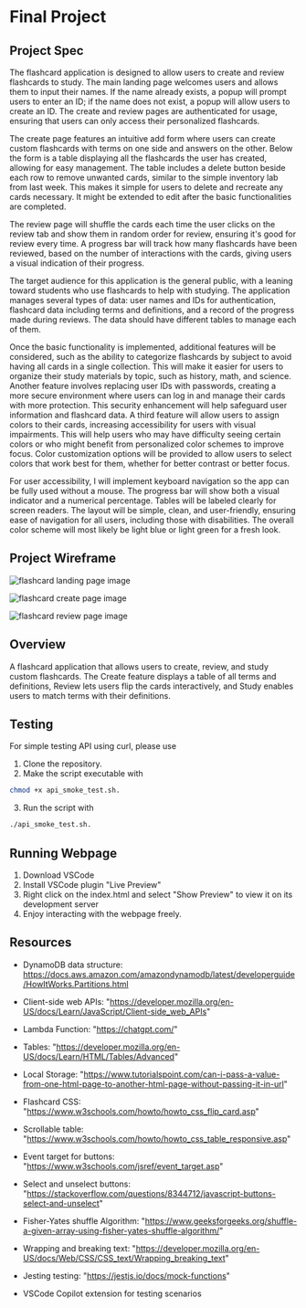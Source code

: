 # Final Project

## Project Spec

The flashcard application is designed to allow users to create and review flashcards to study. The main landing page welcomes users and allows them to input their names. If the name already exists, a popup will prompt users to enter an ID; if the name does not exist, a popup will allow users to create an ID. The create and review pages are authenticated for usage, ensuring that users can only access their personalized flashcards.

The create page features an intuitive add form where users can create custom flashcards with terms on one side and answers on the other. Below the form is a table displaying all the flashcards the user has created, allowing for easy management. The table includes a delete button beside each row to remove unwanted cards, similar to the simple inventory lab from last week. This makes it simple for users to delete and recreate any cards necessary. It might be extended to edit after the basic functionalities are completed.

The review page will shuffle the cards each time the user clicks on the review tab and show them in random order for review, ensuring it's good for review every time. A progress bar will track how many flashcards have been reviewed, based on the number of interactions with the cards, giving users a visual indication of their progress.

The target audience for this application is the general public, with a leaning toward students who use flashcards to help with studying. The application manages several types of data: user names and IDs for authentication, flashcard data including terms and definitions, and a record of the progress made during reviews. The data should have different tables to manage each of them.

Once the basic functionality is implemented, additional features will be considered, such as the ability to categorize flashcards by subject to avoid having all cards in a single collection. This will make it easier for users to organize their study materials by topic, such as history, math, and science. Another feature involves replacing user IDs with passwords, creating a more secure environment where users can log in and manage their cards with more protection. This security enhancement will help safeguard user information and flashcard data. A third feature will allow users to assign colors to their cards, increasing accessibility for users with visual impairments. This will help users who may have difficulty seeing certain colors or who might benefit from personalized color schemes to improve focus. Color customization options will be provided to allow users to select colors that work best for them, whether for better contrast or better focus.

For user accessibility, I will implement keyboard navigation so the app can be fully used without a mouse. The progress bar will show both a visual indicator and a numerical percentage. Tables will be labeled clearly for screen readers. The layout will be simple, clean, and user-friendly, ensuring ease of navigation for all users, including those with disabilities. The overall color scheme will most likely be light blue or light green for a fresh look. 

## Project Wireframe

![flashcard landing page image](flashcard-land.png)

![flashcard create page image](flashcard-create.png)

![flashcard review page image](flashcard-review.png)

## Overview

A flashcard application that allows users to create, review, and study custom flashcards. The Create feature displays a table of all terms and definitions, Review lets users flip the cards interactively, and Study enables users to match terms with their definitions.

## Testing
For simple testing API using curl, please use 
1. Clone the repository.
2. Make the script executable with 
```bash
chmod +x api_smoke_test.sh.
```
3. Run the script with 
```bash
./api_smoke_test.sh.
```
## Running Webpage

1. Download VSCode
2. Install VSCode plugin "Live Preview"
3. Right click on the index.html and select "Show Preview" to view it on its development server
4. Enjoy interacting with the webpage freely.

## Resources
- DynamoDB data structure: https://docs.aws.amazon.com/amazondynamodb/latest/developerguide/HowItWorks.Partitions.html

- Client-side web APIs: "https://developer.mozilla.org/en-US/docs/Learn/JavaScript/Client-side_web_APIs" 

- Lambda Function: "https://chatgpt.com/"

- Tables: "https://developer.mozilla.org/en-US/docs/Learn/HTML/Tables/Advanced"

- Local Storage: "https://www.tutorialspoint.com/can-i-pass-a-value-from-one-html-page-to-another-html-page-without-passing-it-in-url"

- Flashcard CSS: "https://www.w3schools.com/howto/howto_css_flip_card.asp"

- Scrollable table: "https://www.w3schools.com/howto/howto_css_table_responsive.asp"

- Event target for buttons: "https://www.w3schools.com/jsref/event_target.asp"

- Select and unselect buttons: "https://stackoverflow.com/questions/8344712/javascript-buttons-select-and-unselect"

- Fisher-Yates shuffle Algorithm: "https://www.geeksforgeeks.org/shuffle-a-given-array-using-fisher-yates-shuffle-algorithm/"

- Wrapping and breaking text: "https://developer.mozilla.org/en-US/docs/Web/CSS/CSS_text/Wrapping_breaking_text"

- Jesting testing: "https://jestjs.io/docs/mock-functions"

- VSCode Copilot extension for testing scenarios 

